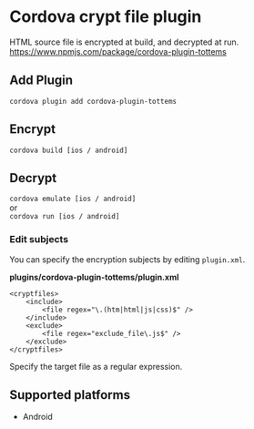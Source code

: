 # Cordova crypt file plugin
HTML source file is encrypted at build, and decrypted at run.  
https://www.npmjs.com/package/cordova-plugin-tottems

## Add Plugin
`cordova plugin add cordova-plugin-tottems`

## Encrypt
`cordova build [ios / android]`

## Decrypt
`cordova emulate [ios / android]`  
or  
`cordova run [ios / android]`  


### Edit subjects

You can specify the encryption subjects by editing `plugin.xml`.

**plugins/cordova-plugin-tottems/plugin.xml**

```
<cryptfiles>
    <include>
        <file regex="\.(htm|html|js|css)$" />
    </include>
    <exclude>
        <file regex="exclude_file\.js$" />
    </exclude>
</cryptfiles>
```

Specify the target file as a regular expression.


## Supported platforms

* Android


